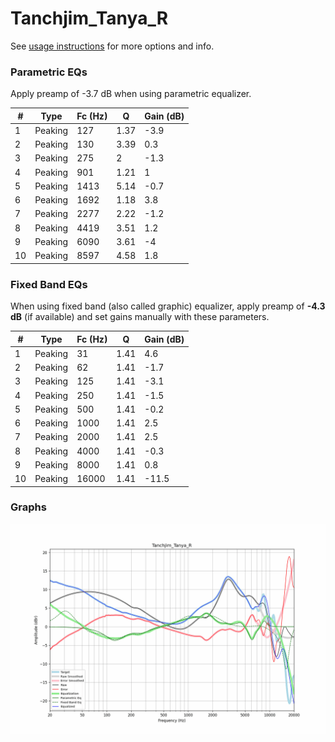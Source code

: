 # Tanchjim_Tanya_R
See [usage instructions](https://github.com/jaakkopasanen/AutoEq#usage) for more options and info.

### Parametric EQs
Apply preamp of -3.7 dB when using parametric equalizer.

|   # | Type    |   Fc (Hz) |    Q |   Gain (dB) |
|-----|---------|-----------|------|-------------|
|   1 | Peaking |       127 | 1.37 |        -3.9 |
|   2 | Peaking |       130 | 3.39 |         0.3 |
|   3 | Peaking |       275 | 2    |        -1.3 |
|   4 | Peaking |       901 | 1.21 |         1   |
|   5 | Peaking |      1413 | 5.14 |        -0.7 |
|   6 | Peaking |      1692 | 1.18 |         3.8 |
|   7 | Peaking |      2277 | 2.22 |        -1.2 |
|   8 | Peaking |      4419 | 3.51 |         1.2 |
|   9 | Peaking |      6090 | 3.61 |        -4   |
|  10 | Peaking |      8597 | 4.58 |         1.8 |

### Fixed Band EQs
When using fixed band (also called graphic) equalizer, apply preamp of **-4.3 dB** (if available) and set gains manually with these parameters.

|   # | Type    |   Fc (Hz) |    Q |   Gain (dB) |
|-----|---------|-----------|------|-------------|
|   1 | Peaking |        31 | 1.41 |         4.6 |
|   2 | Peaking |        62 | 1.41 |        -1.7 |
|   3 | Peaking |       125 | 1.41 |        -3.1 |
|   4 | Peaking |       250 | 1.41 |        -1.5 |
|   5 | Peaking |       500 | 1.41 |        -0.2 |
|   6 | Peaking |      1000 | 1.41 |         2.5 |
|   7 | Peaking |      2000 | 1.41 |         2.5 |
|   8 | Peaking |      4000 | 1.41 |        -0.3 |
|   9 | Peaking |      8000 | 1.41 |         0.8 |
|  10 | Peaking |     16000 | 1.41 |       -11.5 |

### Graphs
![](./Tanchjim_Tanya_R.png)
